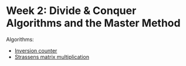 # Week 2: Divide & Conquer Algorithms and the Master Method

Algorithms:

- [Inversion counter](./inversion_counter/inversion_counter.py)
- [Strassens matrix multiplication](./strassens_matrix_multiplication/strassens.py)
